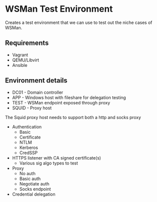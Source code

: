 # WSMan Test Environment

Creates a test environment that we can use to test out the niche cases of WSMan.


## Requirements

* Vagrant
* QEMU/Libvirt
* Ansible


## Environment details

* DC01 - Domain controller
* APP - Windows host with fileshare for delegation testing
* TEST - WSMan endpoint exposed through proxy
* SQUID - Proxy host

The Squid proxy host needs to support both a http and socks proxy

* Authentication
  * Basic
  * Certificate
  * NTLM
  * Kerberos
  * CredSSP
* HTTPS listener with CA signed certificate(s)
  * Various sig algo types to test
* Proxy
  * No auth
  * Basic auth
  * Negotiate auth
  * Socks endpoint
* Credential delegation


